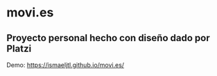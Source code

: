 # movi.es
## Proyecto personal hecho con diseño dado por Platzi
Demo: https://ismaeljtl.github.io/movi.es/
